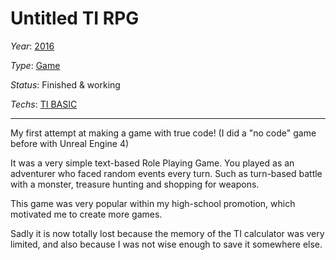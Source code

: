 # Untitled TI RPG
*Year*: [2016](../Timeline/2016.md)

*Type*: [Game](./Games.md)

*Status*: Finished & working

*Techs*: [TI BASIC](../Techs/TiBasic.md)

---

My first attempt at making a game with true code! (I did a "no code" game before with Unreal Engine 4)

It was a very simple text-based Role Playing Game. You played as an adventurer who faced random events every turn. Such as turn-based battle with a monster, treasure hunting and shopping for weapons.

This game was very popular within my high-school promotion, which motivated me to create more games.

Sadly it is now totally lost because the memory of the TI calculator was very limited, and also because I was not wise enough to save it somewhere else.
